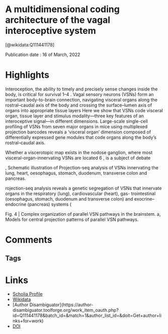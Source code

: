 
A multidimensional coding architecture of the vagal interoceptive system
========================================================================
  
  [@wikidata:Q111441178]  
  
Publication date : 16 of March, 2022  

# Highlights
Interoception, the ability to timely and precisely sense changes inside the body, is
critical for survival 1–4 . Vagal sensory neurons (VSNs) form an important body-to-brain
connection, navigating visceral organs along the rostral–caudal axis of the body and
crossing the surface–lumen axis of organs into appropriate tissue layers
Here we show that VSNs code visceral organ,
tissue layer and stimulus modality—three key features of an interoceptive signal—in
different dimensions. Large-scale single-cell profiling of VSNs from seven major
organs in mice using multiplexed projection barcodes reveals a ‘visceral organ’
dimension composed of differentially expressed gene modules that code organs
along the body’s rostral–caudal axis.


Whether a viscerotopic map exists in
the nodose ganglion, where most visceral-organ-innervating VSNs are
located 6 , is a subject of debate

, Schematic illustration of
Projection-seq analysis of VSNs innervating the lung, heart, oesophagus,
stomach, duodenum, transverse colon and pancreas.

rojection-seq analysis reveals a genetic segregation of VSNs that
innervate organs in the respiratory (lung), cardiovascular (heart), gas-
trointestinal (oesophagus, stomach, duodenum and transverse colon)
and exocrine–endocrine (pancreas) systems (

Fig. 4 | Complex organization of parallel VSN pathways in the brainstem.
a, Models for central projection patterns of parallel VSN pathways.



# Comments

## Tags

# Links
  
 * [Scholia Profile](https://scholia.toolforge.org/work/Q111441178)  
 * [Wikidata](https://www.wikidata.org/wiki/Q111441178)  
 * [Author Disambiguator](https://author-
disambiguator.toolforge.org/work_item_oauth.php?id=Q111441178&batch_id=&match=1&author_list_id=&doit=Get+author+links+for+work)  
 * [DOI](https://doi.org/10.1038/S41586-022-04515-5)  
